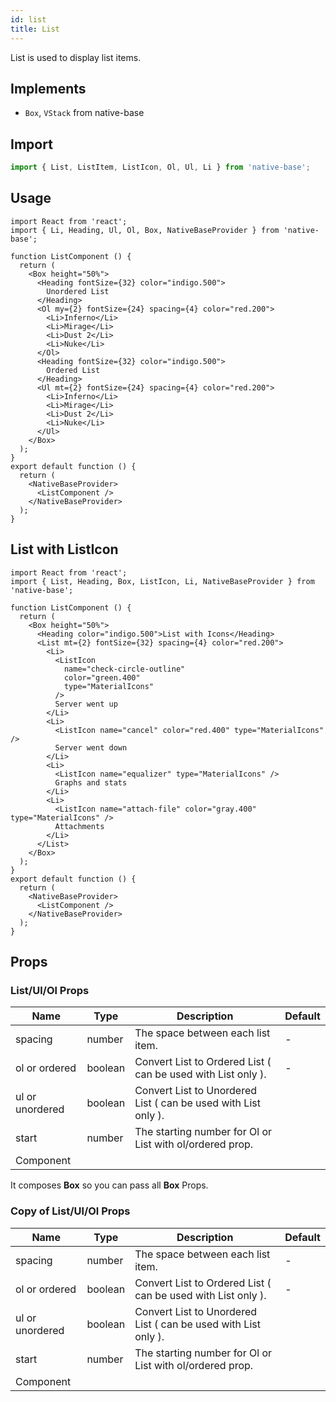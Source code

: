```yaml
---
id: list
title: List
---
```


List is used to display list items.

## Implements

- `Box`, `VStack` from native-base

## Import

```jsx
import { List, ListItem, ListIcon, Ol, Ul, Li } from 'native-base';
```

## Usage

```SnackPlayer name=List%20Usage
import React from 'react';
import { Li, Heading, Ul, Ol, Box, NativeBaseProvider } from 'native-base';

function ListComponent () {
  return (
    <Box height="50%">
      <Heading fontSize={32} color="indigo.500">
        Unordered List
      </Heading>
      <Ol my={2} fontSize={24} spacing={4} color="red.200">
        <Li>Inferno</Li>
        <Li>Mirage</Li>
        <Li>Dust 2</Li>
        <Li>Nuke</Li>
      </Ol>
      <Heading fontSize={32} color="indigo.500">
        Ordered List
      </Heading>
      <Ul mt={2} fontSize={24} spacing={4} color="red.200">
        <Li>Inferno</Li>
        <Li>Mirage</Li>
        <Li>Dust 2</Li>
        <Li>Nuke</Li>
      </Ul>
    </Box>
  );
}
export default function () {
  return (
    <NativeBaseProvider>
      <ListComponent />
    </NativeBaseProvider>
  );
}
```

## List with ListIcon

```SnackPlayer name=List%20List with ListIcon
import React from 'react';
import { List, Heading, Box, ListIcon, Li, NativeBaseProvider } from 'native-base';

function ListComponent () {
  return (
    <Box height="50%">
      <Heading color="indigo.500">List with Icons</Heading>
      <List mt={2} fontSize={32} spacing={4} color="red.200">
        <Li>
          <ListIcon
            name="check-circle-outline"
            color="green.400"
            type="MaterialIcons"
          />
          Server went up
        </Li>
        <Li>
          <ListIcon name="cancel" color="red.400" type="MaterialIcons" />
          Server went down
        </Li>
        <Li>
          <ListIcon name="equalizer" type="MaterialIcons" />
          Graphs and stats
        </Li>
        <Li>
          <ListIcon name="attach-file" color="gray.400" type="MaterialIcons" />
          Attachments
        </Li>
      </List>
    </Box>
  );
}
export default function () {
  return (
    <NativeBaseProvider>
      <ListComponent />
    </NativeBaseProvider>
  );
}
```

## Props

### List/Ul/Ol Props

| Name            | Type    | Description                                                    | Default |
| --------------- | ------- | -------------------------------------------------------------- | ------- |
| spacing         | number  | The space between each list item.                              | -       |
| ol or ordered   | boolean | Convert List to Ordered List ( can be used with List only ).   | -       |
| ul or unordered | boolean | Convert List to Unordered List ( can be used with List only ). |         |
| start           | number  | The starting number for Ol or List with ol/ordered prop.       |         |
| Component       |         |                                                                |         |

It composes **Box** so you can pass all **Box** Props.

### Copy of List/Ul/Ol Props

| Name            | Type    | Description                                                    | Default |
| --------------- | ------- | -------------------------------------------------------------- | ------- |
| spacing         | number  | The space between each list item.                              | -       |
| ol or ordered   | boolean | Convert List to Ordered List ( can be used with List only ).   | -       |
| ul or unordered | boolean | Convert List to Unordered List ( can be used with List only ). |         |
| start           | number  | The starting number for Ol or List with ol/ordered prop.       |         |
| Component       |         |                                                                |         |
